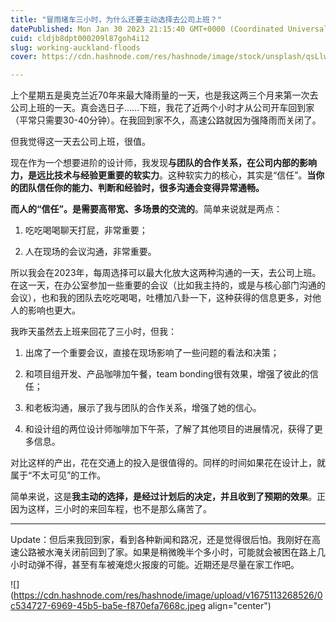 ```yaml
---
title: "冒雨堵车三小时，为什么还要主动选择去公司上班？"
datePublished: Mon Jan 30 2023 21:15:40 GMT+0000 (Coordinated Universal Time)
cuid: cldjb8dpt000209l87goh4i12
slug: working-auckland-floods
cover: https://cdn.hashnode.com/res/hashnode/image/stock/unsplash/qsLlwLXqdnU/upload/3004479611bb5ff406dc008b33974e9a.jpeg

---
```


上个星期五是奥克兰近70年来最大降雨量的一天，也是我这两三个月来第一次去公司上班的一天。真会选日子……下班，我花了近两个小时才从公司开车回到家（平常只需要30-40分钟）。在我回到家不久，高速公路就因为强降雨而关闭了。

但我觉得这一天去公司上班，很值。

现在作为一个想要进阶的设计师，我发现**与团队的合作关系，在公司内部的影响力，是远比技术与经验更重要的软实力**。这种软实力的核心，其实是“信任”。**当你的团队信任你的能力、判断和经验时，很多沟通会变得异常通畅。**

**而人的“信任”。是需要高带宽、多场景的交流的**。简单来说就是两点：

1. 吃吃喝喝聊天打屁，非常重要；
    
2. 人在现场的会议沟通，非常重要。
    

所以我会在2023年，每周选择可以最大化放大这两种沟通的一天，去公司上班。在这一天，在办公室参加一些重要的会议（比如我主持的，或是与核心部门沟通的会议），也和我的团队去吃吃喝喝，吐槽加八卦一下，这种获得的信息更多，对他人的影响也更大。

我昨天虽然去上班来回花了三小时，但我：

1. 出席了一个重要会议，直接在现场影响了一些问题的看法和决策；
    
2. 和项目组开发、产品咖啡加午餐，team bonding很有效果，增强了彼此的信任；
    
3. 和老板沟通，展示了我与团队的合作关系，增强了她的信心。
    
4. 和设计组的两位设计师咖啡加下午茶，了解了其他项目的进展情况，获得了更多信息。
    

对比这样的产出，花在交通上的投入是很值得的。同样的时间如果花在设计上，就属于“不太可见”的工作。

简单来说，这是**我主动的选择，是经过计划后的决定，并且收到了预期的效果**。正因为这样，三小时的来回车程，也不是那么痛苦了。

---

Update：但后来我回到家，看到各种新闻和路况，还是觉得很后怕。我刚好在高速公路被水淹关闭前回到了家。如果是稍微晚半个多小时，可能就会被困在路上几小时动弹不得，甚至有车被淹熄火报废的可能。近期还是尽量在家工作吧。

![](https://cdn.hashnode.com/res/hashnode/image/upload/v1675113268526/0c534727-6969-45b5-ba5e-f870efa7668c.jpeg align="center")